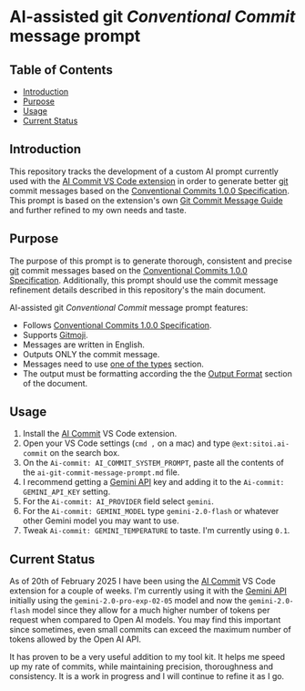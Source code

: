 # AI-assisted git _Conventional Commit_ message prompt

## Table of Contents

- [Introduction](#introduction)
- [Purpose](#purpose)
- [Usage](#usage)
- [Current Status](#current-status)

## Introduction

This repository tracks the development of a custom AI prompt currently used with the [AI Commit VS Code extension](https://marketplace.visualstudio.com/items?itemName=Sitoi.ai-commit) in order to generate better [git](https://git-scm.com) commit messages based on the [Conventional Commits 1.0.0 Specification](https://www.conventionalcommits.org/en/v1.0.0/). This prompt is based on the extension's own [Git Commit Message Guide](https://github.com/Sitoi/ai-commit/blob/main/prompt/with_gitmoji.md) and further refined to my own needs and taste.

## Purpose

The purpose of this prompt is to generate thorough, consistent and precise [git](https://git-scm.com) commit messages based on the [Conventional Commits 1.0.0 Specification](https://www.conventionalcommits.org/en/v1.0.0/). Additionally, this prompt should use the commit message refinement details described in this repository's the main document.

AI-assisted git _Conventional Commit_ message prompt features:

- Follows [Conventional Commits 1.0.0 Specification](https://www.conventionalcommits.org/en/v1.0.0/).
- Supports [Gitmoji](https://github.com/carloscuesta/gitmoji).
- Messages are written in English.
- Outputs ONLY the commit message.
- Messages need to use [one of the types](./prompts/conventional-commit-with-gitmoji-ai-prompt.md#more-information-about-types) section.
- The output must be formatting according the the [Output Format](./prompts/conventional-commit-with-gitmoji-ai-prompt.md#output-format) section of the document.

## Usage

1. Install the [AI Commit](https://marketplace.visualstudio.com/items?itemName=Sitoi.ai-commit) VS Code extension.
2. Open your VS Code settings (`cmd ,` on a mac) and type `@ext:sitoi.ai-commit` on the search box.
3. On the `Ai-commit: AI_COMMIT_SYSTEM_PROMPT`, paste all the contents of the `ai-git-commit-message-prompt.md` file.
4. I recommend getting a [Gemini API](https://ai.google.dev) key and adding it to the `Ai-commit: GEMINI_API_KEY` setting.
5. For the `Ai-commit: AI_PROVIDER` field select `gemini`.
6. For the `Ai-commit: GEMINI_MODEL` type `gemini-2.0-flash` or whatever other Gemini model you may want to use.
7. Tweak `Ai-commit: GEMINI_TEMPERATURE` to taste. I'm currently using `0.1`.

## Current Status

As of 20th of February 2025 I have been using the [AI Commit](https://marketplace.visualstudio.com/items?itemName=Sitoi.ai-commit) VS Code extension for a couple of weeks. I'm currently using it with the [Gemini API](https://ai.google.dev) initially using the `gemini-2.0-pro-exp-02-05` model and now the `gemini-2.0-flash` model since they allow for a much higher number of tokens per request when compared to Open AI models. You may find this important since sometimes, even small commits can exceed the maximum number of tokens allowed by the Open AI API.

It has proven to be a very useful addition to my tool kit. It helps me speed up my rate of commits, while maintaining precision, thoroughness and consistency. It is a work in progress and I will continue to refine it as I go.
